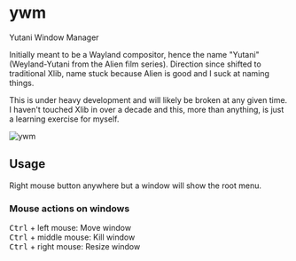 # ywm
Yutani Window Manager

Initially meant to be a Wayland compositor, hence the name "Yutani" (Weyland-Yutani from the Alien film series). Direction since shifted to traditional Xlib, name stuck because Alien is good and I suck at naming things.

This is under heavy development and will likely be broken at any given time.  I haven't touched Xlib in over a decade and this, more than anything, is just a learning exercise for myself.

![ywm](https://i.imgur.com/aMC0R8r.png)

## Usage
Right mouse button anywhere but a window will show the root menu.

### Mouse actions on windows
<kbd class='badmono'>Ctrl</kbd> + left mouse: Move window<br/>
<kbd class='badmono'>Ctrl</kbd> + middle mouse: Kill window<br/>
<kbd class='badmono'>Ctrl</kbd> + right mouse: Resize window</br>
